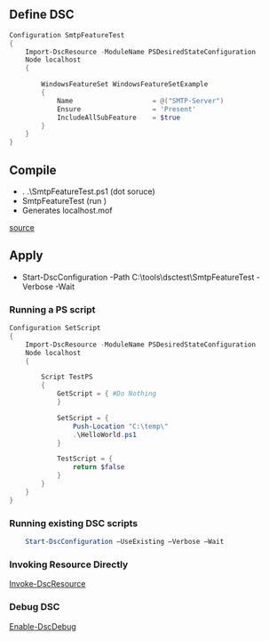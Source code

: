 ## Define DSC
```powershell
Configuration SmtpFeatureTest
{
    Import-DscResource -ModuleName PSDesiredStateConfiguration
    Node localhost
    {

        WindowsFeatureSet WindowsFeatureSetExample
        {
            Name                    = @("SMTP-Server")
            Ensure                  = 'Present'
            IncludeAllSubFeature    = $true
        }
    }
}
```

## Compile
* . .\SmtpFeatureTest.ps1  (dot soruce)
* SmtpFeatureTest (run )
* Generates localhost.mof


[source](https://docs.microsoft.com/en-us/powershell/dsc/configurations/write-compile-apply-configuration)

## Apply
* Start-DscConfiguration -Path C:\tools\dsctest\SmtpFeatureTest -Verbose -Wait

### Running a PS script
```powershell
Configuration SetScript
{
    Import-DscResource -ModuleName PSDesiredStateConfiguration
    Node localhost
    {

        Script TestPS
        {
			GetScript = { #Do Nothing
			}

			SetScript = {
                Push-Location "C:\temp\"
				.\HelloWorld.ps1
			}

			TestScript = {
				return $false
			}
        }
    }
}
```

### Running existing DSC scripts
```powershell
    Start-DscConfiguration –UseExisting –Verbose –Wait
```
### Invoking Resource Directly
[Invoke-DscResource](https://devblogs.microsoft.com/powershell/invoking-powershell-dsc-resources-directly/)

### Debug DSC
[Enable-DscDebug](https://docs.microsoft.com/en-us/powershell/dsc/troubleshooting/debugresource)